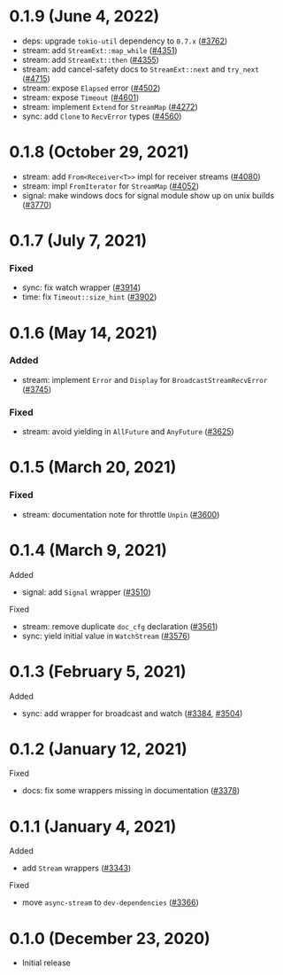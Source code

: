# 0.1.9 (June 4, 2022)

- deps: upgrade `tokio-util` dependency to `0.7.x` ([#3762])
- stream: add `StreamExt::map_while` ([#4351])
- stream: add `StreamExt::then` ([#4355])
- stream: add cancel-safety docs to `StreamExt::next` and `try_next` ([#4715])
- stream: expose `Elapsed` error ([#4502])
- stream: expose `Timeout` ([#4601])
- stream: implement `Extend` for `StreamMap` ([#4272])
- sync: add `Clone` to `RecvError` types ([#4560])

[#3762]: https://github.com/tokio-rs/tokio/pull/3762
[#4272]: https://github.com/tokio-rs/tokio/pull/4272
[#4351]: https://github.com/tokio-rs/tokio/pull/4351
[#4355]: https://github.com/tokio-rs/tokio/pull/4355
[#4502]: https://github.com/tokio-rs/tokio/pull/4502
[#4560]: https://github.com/tokio-rs/tokio/pull/4560
[#4601]: https://github.com/tokio-rs/tokio/pull/4601
[#4715]: https://github.com/tokio-rs/tokio/pull/4715

# 0.1.8 (October 29, 2021)

- stream: add `From<Receiver<T>>` impl for receiver streams ([#4080])
- stream: impl `FromIterator` for `StreamMap` ([#4052])
- signal: make windows docs for signal module show up on unix builds ([#3770])

[#3770]: https://github.com/tokio-rs/tokio/pull/3770
[#4052]: https://github.com/tokio-rs/tokio/pull/4052
[#4080]: https://github.com/tokio-rs/tokio/pull/4080

# 0.1.7 (July 7, 2021)

### Fixed

- sync: fix watch wrapper ([#3914])
- time: fix `Timeout::size_hint` ([#3902])

[#3902]: https://github.com/tokio-rs/tokio/pull/3902
[#3914]: https://github.com/tokio-rs/tokio/pull/3914

# 0.1.6 (May 14, 2021)

### Added

- stream: implement `Error` and `Display` for `BroadcastStreamRecvError` ([#3745])

### Fixed

- stream: avoid yielding in `AllFuture` and `AnyFuture` ([#3625])

[#3745]: https://github.com/tokio-rs/tokio/pull/3745
[#3625]: https://github.com/tokio-rs/tokio/pull/3625

# 0.1.5 (March 20, 2021)

### Fixed

- stream: documentation note for throttle `Unpin` ([#3600])

[#3600]: https://github.com/tokio-rs/tokio/pull/3600

# 0.1.4 (March 9, 2021)

Added

- signal: add `Signal` wrapper ([#3510])

Fixed

- stream: remove duplicate `doc_cfg` declaration ([#3561])
- sync: yield initial value in `WatchStream` ([#3576])

[#3510]: https://github.com/tokio-rs/tokio/pull/3510
[#3561]: https://github.com/tokio-rs/tokio/pull/3561
[#3576]: https://github.com/tokio-rs/tokio/pull/3576

# 0.1.3 (February 5, 2021)

Added

 - sync: add wrapper for broadcast and watch ([#3384], [#3504])

[#3384]: https://github.com/tokio-rs/tokio/pull/3384
[#3504]: https://github.com/tokio-rs/tokio/pull/3504

# 0.1.2 (January 12, 2021)

Fixed

 - docs: fix some wrappers missing in documentation ([#3378])

[#3378]: https://github.com/tokio-rs/tokio/pull/3378

# 0.1.1 (January 4, 2021)

Added

 - add `Stream` wrappers ([#3343])

Fixed

 - move `async-stream` to `dev-dependencies` ([#3366])

[#3366]: https://github.com/tokio-rs/tokio/pull/3366
[#3343]: https://github.com/tokio-rs/tokio/pull/3343

# 0.1.0 (December 23, 2020)

 - Initial release
